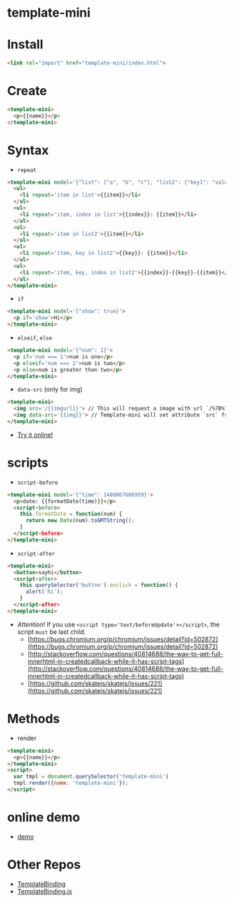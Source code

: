 # template-mini

# Install
```html
<link rel="import" href="template-mini/index.html">
```

# Create
```html
<template-mini>
  <p>{{name}}</p>
</template-mini>
```

# Syntax
* `repeat`
```html
<template-mini model='{"list": ["a", "b", "c"], "list2": {"key1": "value1", "key2": "value2", "key3": "value3"}}'>
  <ul>
    <li repeat='item in list'>{{item}}</li>
  </ul>
  <ul>
    <li repeat='item, index in list'>{{index}}: {{item}}</li>
  </ul>
  <ul>
    <li repeat='item in list2'>{{item}}</li>
  </ul>
  <ul>
    <li repeat='item, key in list2'>{{key}}: {{item}}</li>
  </ul>
  <ul>
    <li repeat='item, key, index in list2'>{{index}}-{{key}}-{{item}}</li>
  </ul>
</template-mini>
```
* `if`
```html
<template-mini model='{"show": true}'>
  <p if='show'>Hi</p>
</template-mini>
```

* `elseif`, `else`
```html
<template-mini model='{"num": 1}'>
  <p if='num === 1'>num is one</p>
  <p elseif='num === 2'>num is two</p>
  <p else>num is greater than two</p>
</template-mini>
```

* `data-src` (only for img)
```html
<template-mini>
  <img src='/{{imgurl}}'> // This will request a image with url `/%7B%7Bimgurl%7D%7D` after page is loaded.
  <img data-src='{{img}}'> // Template-mini will set attribute `src` from attribute `data-src` if `src` is null.
</template-mini>
```
* [Try it online!](https://zhoukekestar.github.io/webcomponents/components/template-mini/demo.html)

# scripts
* `script-before`
```html
<template-mini model='{"time": 1480067606959}'>
  <p>date: {{formatDate(time)}}</p>
  <script-before>
    this.formatDate = function(num) {
      return new Date(num).toGMTString();
    }
  </script-before>
</template-mini>
```
* `script-after`
```html
<template-mini>
  <button>sayhi</button>
  <script-after>
    this.querySelector('button').onclick = function() {
      alert('hi');
    }
  </script-after>
</template-mini>
```
* *Attention*! If you use `<script type='text/beforeUpdate'></script>`, the script `must` be last child.
  * [https://bugs.chromium.org/p/chromium/issues/detail?id=502872](https://bugs.chromium.org/p/chromium/issues/detail?id=502872)
  * [http://stackoverflow.com/questions/40814688/the-way-to-get-full-innerhtml-in-createdcallback-while-it-has-script-tags](http://stackoverflow.com/questions/40814688/the-way-to-get-full-innerhtml-in-createdcallback-while-it-has-script-tags)
  * [https://github.com/skatejs/skatejs/issues/221](https://github.com/skatejs/skatejs/issues/221)

# Methods
* render
```html
<template-mini>
  <p>{{name}}</p>
</template-mini>
<script>
  var tmpl = document.querySelector('template-mini')
  tmpl.render({name: 'template-mini'});
</script>
```

# online demo
* [demo](https://zhoukekestar.github.io/webcomponents/components/template-mini/demo.html)

# Other Repos
* [TemplateBinding](https://github.com/Polymer/TemplateBinding)
* [TemplateBinding.js](https://github.com/Polymer/TemplateBinding/blob/master/src/TemplateBinding.js)
